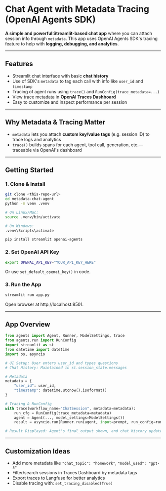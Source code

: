# Chat Agent with Metadata Tracing (OpenAI Agents SDK)

**A simple and powerful Streamlit-based chat app** where you can attach session info through `metadata`. This app uses OpenAI Agents SDK's tracing feature to help with **logging, debugging, and analytics**.

---

## Features

- Streamlit chat interface with basic **chat history**
- Use of SDK's `metadata` to tag each call with info like `user_id` and `timestamp`
- Tracing of agent runs using `trace()` and `RunConfig(trace_metadata=...)`
- View trace metadata in **OpenAI Traces Dashboard**
- Easy to customize and inspect performance per session

---

## Why Metadata & Tracing Matter

- `metadata` lets you attach **custom key/value tags** (e.g. session ID) to trace logs and analytics
- `trace()` builds spans for each agent, tool call, generation, etc.—traceable via OpenAI's dashboard

---

## Getting Started

### 1. Clone & Install

```bash
git clone <this-repo-url>
cd metadata-chat-agent
python -m venv .venv

# On Linux/Mac:
source .venv/bin/activate

# On Windows:
.venv\Scripts\activate

pip install streamlit openai-agents
```

### 2. Set OpenAI API Key

```bash
export OPENAI_API_KEY="YOUR_API_KEY_HERE"
```

Or use `set_default_openai_key()` in code.

### 3. Run the App

```bash
streamlit run app.py
```

Open browser at http://localhost:8501.

---

## App Overview

```python
from agents import Agent, Runner, ModelSettings, trace
from agents.run import RunConfig
import streamlit as st
from datetime import datetime
import os, asyncio

# UI Setup: User enters user_id and types questions
# Chat History: Maintained in st.session_state.messages

# Metadata
metadata = {
    "user_id": user_id,
    "timestamp": datetime.utcnow().isoformat()
}

# Tracing & RunConfig
with trace(workflow_name="ChatSession", metadata=metadata):
    run_cfg = RunConfig(trace_metadata=metadata)
    agent = Agent(..., model_settings=ModelSettings())
    result = asyncio.run(Runner.run(agent, input=prompt, run_config=run_cfg))

# Result Displayed: Agent's final_output shown, and chat history updates
```

---

## Customization Ideas

- Add more metadata like `"chat_topic": "homework"`, `"model_used": "gpt-5"`
- Filter/search sessions in Traces Dashboard by metadata tags
- Export traces to Langfuse for better analytics
- Disable tracing with: `set_tracing_disabled(True)`
